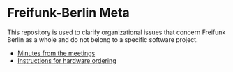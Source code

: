 # Freifunk-Berlin Meta

This repository is used to clarify organizational issues that concern Freifunk Berlin as a whole and do not belong to a specific software project.

- [Minutes from the meetings](/protokolle/)
- [Instructions for hardware ordering](/Hardware-orders.md)
